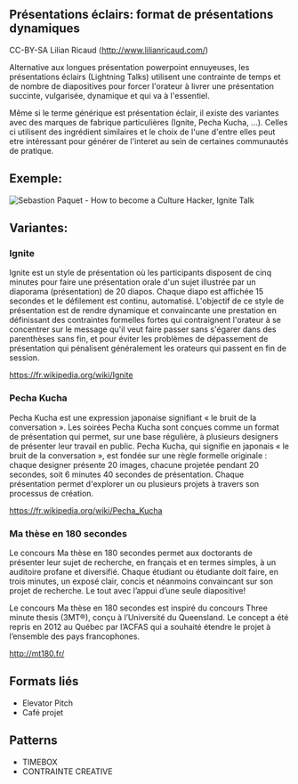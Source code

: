 ## Présentations éclairs: format de présentations dynamiques

CC-BY-SA Lilian Ricaud (http://www.lilianricaud.com/)

Alternative aux longues présentation powerpoint ennuyeuses, les présentations éclairs (Lightning Talks) utilisent une contrainte de temps et de nombre de diapositives pour forcer l'orateur à livrer une présentation succinte, vulgarisée, dynamique et qui va à l'essentiel.

Même si le terme générique est présentation éclair, il existe des variantes avec des marques de fabrique particulières (Ignite, Pecha Kucha, ...). Celles ci utilisent des ingrédient similaires et le choix de l'une d'entre elles peut etre intéressant pour générer de l'interet au sein de certaines communautés de pratique.

## Exemple: 

![Sebastion Paquet - How to become a Culture Hacker, Ignite Talk](https://www.youtube.com/watch?v=ojQT6U-gRAM)


## Variantes:

### Ignite

Ignite est un style de présentation où les participants disposent de cinq minutes pour faire une présentation orale d'un sujet illustrée par un diaporama (présentation) de 20 diapos. Chaque diapo est affichée 15 secondes et le défilement est continu, automatisé. L'objectif de ce style de présentation est de rendre dynamique et convaincante une prestation en définissant des contraintes formelles fortes qui contraignent l'orateur à se concentrer sur le message qu'il veut faire passer sans s'égarer dans des parenthèses sans fin, et pour éviter les problèmes de dépassement de présentation qui pénalisent généralement les orateurs qui passent en fin de session. 

https://fr.wikipedia.org/wiki/Ignite

### Pecha Kucha

Pecha Kucha est une expression japonaise signifiant « le bruit de la conversation ». Les soirées Pecha Kucha sont conçues comme un format de présentation qui permet, sur une base régulière, à plusieurs designers de présenter leur travail en public. Pecha Kucha, qui signifie en japonais « le bruit de la conversation », est fondée sur une règle formelle originale : chaque designer présente 20 images, chacune projetée pendant 20 secondes, soit 6 minutes 40 secondes de présentation. Chaque présentation permet d'explorer un ou plusieurs projets à travers son processus de création.

https://fr.wikipedia.org/wiki/Pecha_Kucha

### Ma thèse en 180 secondes

Le concours  Ma thèse en 180 secondes  permet aux doctorants de présenter leur sujet de recherche, en français et en termes simples, à un auditoire profane et diversifié. Chaque étudiant ou étudiante doit faire, en trois minutes, un exposé clair, concis et néanmoins convaincant sur son projet de recherche. Le tout avec l’appui d’une seule diapositive!

Le concours  Ma thèse en 180 secondes est inspiré du concours Three minute thesis (3MT®), conçu à l’Université du Queensland. Le concept a été repris en 2012 au Québec par l’ACFAS qui a souhaité étendre le projet à l’ensemble des pays francophones.

http://mt180.fr/

## Formats liés

* Elevator Pitch
* Café projet

## Patterns

* TIMEBOX
* CONTRAINTE CREATIVE
